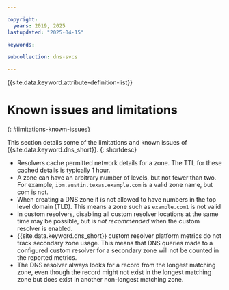 ```yaml
---

copyright:
  years: 2019, 2025
lastupdated: "2025-04-15"

keywords:

subcollection: dns-svcs

---
```


{{site.data.keyword.attribute-definition-list}}

# Known issues and limitations
{: #limitations-known-issues}

This section details some of the limitations and known issues of {{site.data.keyword.dns_short}}.
{: shortdesc}

* Resolvers cache permitted network details for a zone. The TTL for these cached details is typically 1 hour.
* A zone can have an arbitrary number of levels, but not fewer than two. For example, `ibm.austin.texas.example.com` is a valid zone name, but com is not.
* When creating a DNS zone it is not allowed to have numbers in the top level domain (TLD). This means a zone such as `example.com1` is not valid
* In custom resolvers, disabling all custom resolver locations at the same time may be possible, but is _not recommended_ when the custom resolver is enabled.
* {{site.data.keyword.dns_short}} custom resolver platform metrics do not track secondary zone usage. This means that DNS queries made to a configured custom resolver for a secondary zone will not be counted in the reported metrics.
* The DNS resolver always looks for a record from the longest matching zone, even though the record might not exist in the longest matching zone but does exist in another non-longest matching zone.
